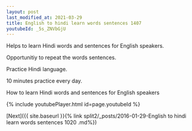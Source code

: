 ```yaml
---
layout: post
last_modified_at: 2021-03-29
title: English to hindi learn words sentences 1407 
youtubeId: _5s_ZNVbGjU
---
```

 
 
Helps to learn Hindi words and sentences for English speakers.

Opportunitiy to repeat the words sentences. 

Practice Hindi language. 
 
10 minutes practice every day. 
 
How to learn Hindi words and sentences for English speakers 
 
{% include youtubePlayer.html id=page.youtubeId %}
 
 
[Next]({{ site.baseurl }}{% link  split2/_posts/2016-01-29-English to hindi learn words sentences 1020 .md%})
 

